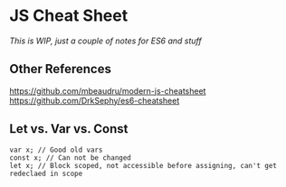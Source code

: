 # JS Cheat Sheet
*This is WIP, just a couple of notes for ES6 and stuff*


## Other References
https://github.com/mbeaudru/modern-js-cheatsheet
https://github.com/DrkSephy/es6-cheatsheet

## Let vs. Var vs. Const
```JS
var x; // Good old vars
const x; // Can not be changed
let x; // Block scoped, not accessible before assigning, can't get redeclaed in scope
```